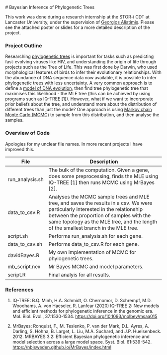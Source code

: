 # Bayesian Inference of Phylogenetic Trees

This work was done during a research internship at the STOR-i CDT at Lancaster University, under the supervision of [Georgios Aliatimis](https://www.lancaster.ac.uk/dsi/about-us/members/george-aliatimis). Please see the attached poster or slides for a more detailed description of the project.

### Project Outline

Researching [phylogenetic trees](https://en.wikipedia.org/wiki/Phylogenetic_tree) is important for tasks such as predicting fast-evolving viruses like HIV, and understanding the origin of life through projects such as the Tree of Life. This was first done by Darwin, who used morphological features of birds to infer their evolutionary relationships. With the abundance of DNA sequence data now available, it is possible to infer phylogenetic trees with less uncertainty. A very common approach is to define a [model of DNA evolution](https://en.wikipedia.org/wiki/Models_of_DNA_evolution), then find tree phylogenetic tree that maximises this likelihood - the MLE tree (this can be achieved by using programs such as IQ-TREE [1]). However, what if we want to incorporate prior beliefs about the tree, and understand more about the distribution of different trees than just the mode? One approach is using [Markov chain Monte Carlo (MCMC)](https://en.wikipedia.org/wiki/Markov_chain_Monte_Carlo) to sample from this distribution, and then analyse the samples.

### Overview of Code

Apologies for my unclear file names. In more recent projects I have improved this.

| File | Description |
| ---- | ----------- |
| run_analysis.sh | The bulk of the computation. Given a gene, does some preprocessing, finds the MLE using IQ-TREE [1] then runs MCMC using MrBayes [2]. |
| data_to_csv.R | Analyses the MCMC sample trees and MLE tree, and saves the results in a csv. We were particularly interested in the relationship between the proportion of samples with the same topology as the MLE tree, and the length of the smallest branch in the MLE tree. |
| script.sh | Performs run_analysis.sh for each gene. |
| data_to_csv.sh | Performs data_to_csv.R for each gene. |
| davidBayes.R | My own implementation of MCMC for phylogenetic trees. |
| mb_script.nex | Mr Bayes MCMC and model parameters. |
| script.R | Final analyis for all results. |

### References

1. IQ-TREE: B.Q. Minh, H.A. Schmidt, O. Chernomor, D. Schrempf, M.D. Woodhams, A. von Haeseler, R. Lanfear (2020) IQ-TREE 2: New models and efficient methods for phylogenetic inference in the genomic era. Mol. Biol. Evol., 37:1530-1534. https://doi.org/10.1093/molbev/msaa015

2. MrBayes: Ronquist, F., M. Teslenko, P. van der Mark, D.L. Ayres, A. Darling, S. Höhna, B. Larget, L. Liu, M.A. Suchard, and J.P. Huelsenbeck. 2012. MRBAYES 3.2: Efficient Bayesian phylogenetic inference and model selection across a large model space. Syst. Biol. 61:539-542. https://nbisweden.github.io/MrBayes/index.html